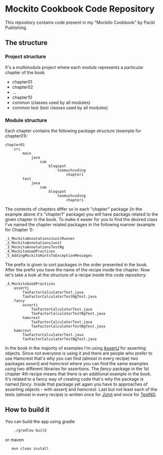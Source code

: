 Mockito Cookbook Code Repository
=================================

This repository contains code present in my "Mockito Cookbook" by Packt Publishing.

The structure
-------------

### Project structure

It's a multimodule project where each module represents a particular chapter of the book

- chapter01
- chapter02
- ...
- chapter10
- common (classes used by all modules)
- common test (test classes used by all modules)

### Module structure
Each chapter contains the following package structure (example for chapter01):

```
chapter01
    src
        main
            java
                com
                    blogspot
                        toomuchcoding
                            chapter1
        test
            java
                com
                    blogspot
                        toomuchcoding
                            chapter1
```

The contents of chapters differ so in each "chapter" package (in the example above it's "chapter1" package)
you will have packags related to the given chapter in the book. To make it easier for you to find the desired
class I've named the chapter related packages in the following manner (example for Chapter 1):

```
_1_MockitoAnnotationsJunitRunner
_2_MockitoAnnotationsJunit
_3_MockitoAnnotationsTestNg
_4_MockitoGoodPractices
_5_AddingMockitoHintsToExceptionMessages
```

The prefix is given to sort packages in the order presented in the book. After the prefix you have the name of
the recipe inside the chapter. Now let's take a look at the structure of a recipe inside this code repository:

```
_4_MockitoGoodPractices
    assertj
        TaxFactorCalculatorTest.java
        TaxFactorCalculatorTestNgTest.java
    fancy
        assertj
            TaxFactorCalculatorTest.java
            TaxFactorCalculatorTestNgTest.java
        hamcrest
            TaxFactorCalculatorTest.java
            TaxFactorCalculatorTestNgTest.java
    hamcrest
        TaxFactorCalculatorTest.java
        TaxFactorCalculatorTestNgTest.java
```

In the book in the majority of examples I'm using [AssertJ](http://joel-costigliola.github.io/assertj/assertj-core.html)
for asserting objects. Since not everyone is using it and there are people who prefer to use Hamcrest that's why
you can find (almost in every recipe) two packages *assertj* and *hamcrest* where you can find the same examples
using two different libraries for assertions. The *fancy* package in the 1st chapter 4th recipe means that there
is an additional example in the book. It's related to a fancy way of creating code that's why the package is named
*fancy*. Inside that package yet again you have to approaches of asserting objects - with *assertj* and *hamcrest*.
Last but not least each of the tests (almost in every recipe) is written once for [JUnit](http://junit.org/)
and once for [TestNG](http://testng.org/doc/index.html).

How to build it
--------------

You can build the app using gradle

```bash
    ./gradlew build
```

or maven

```bash
   mvn clean install
```

